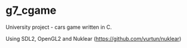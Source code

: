 # g7_cgame
University project - cars game written in C.

Using SDL2, OpenGL2 and Nuklear (https://github.com/vurtun/nuklear)
